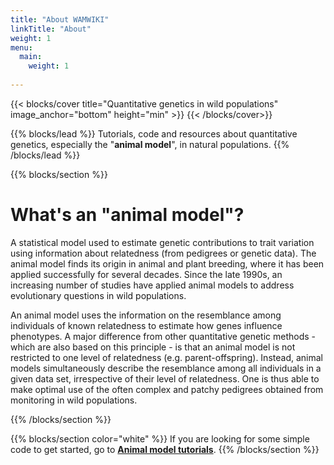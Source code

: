 ```yaml
---
title: "About WAMWIKI"
linkTitle: "About"
weight: 1
menu:
  main:
    weight: 1
   
---
```


{{< blocks/cover title="Quantitative genetics in wild populations" image_anchor="bottom" height="min" >}}
{{< /blocks/cover>}}

{{% blocks/lead %}}
Tutorials, code and resources about quantitative genetics, especially the "**animal model**", in natural populations.
{{% /blocks/lead %}}

{{% blocks/section %}}
# What's an "animal model"?

A statistical model used to estimate genetic contributions to trait variation using information about relatedness (from pedigrees or genetic data). The animal model finds its origin in animal and plant breeding, where it has been applied successfully for several decades. Since the late 1990s, an increasing number of studies have applied animal models to address evolutionary questions in wild populations.

An animal model uses the information on the resemblance among individuals of known relatedness to estimate how genes influence phenotypes. A major difference from other quantitative genetic methods - which are also based on this principle - is that an animal model is not restricted to one level of relatedness (e.g. parent-offspring). Instead, animal models simultaneously describe the resemblance among all individuals in a given data set, irrespective of their level of relatedness. One is thus able to make optimal use of the often complex and patchy pedigrees obtained from monitoring in wild populations.

{{% /blocks/section %}} 

{{% blocks/section color="white" %}} 
If you are looking for some simple code to get started, go to [**Animal model tutorials**](https://wildanimalmodels.org/docs/).
{{% /blocks/section %}} 

